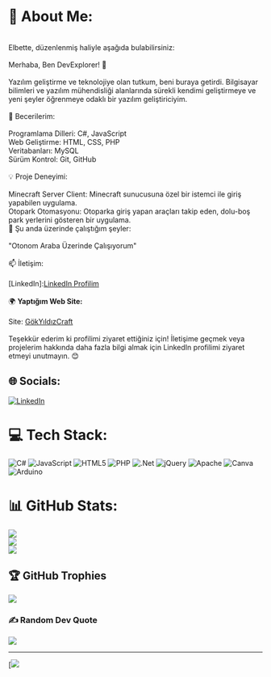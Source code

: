 # 💫 About Me:
<br>Elbette, düzenlenmiş haliyle aşağıda bulabilirsiniz:<br><br>Merhaba, Ben DevExplorer! 👋<br><br>Yazılım geliştirme ve teknolojiye olan tutkum, beni buraya getirdi. Bilgisayar bilimleri ve yazılım mühendisliği alanlarında sürekli kendimi geliştirmeye ve yeni şeyler öğrenmeye odaklı bir yazılım geliştiriciyim.<br><br>🚀 Becerilerim:<br><br>Programlama Dilleri: C#, JavaScript<br>Web Geliştirme: HTML, CSS, PHP<br>Veritabanları: MySQL<br>Sürüm Kontrol: Git, GitHub<br><br>💡 Proje Deneyimi:<br><br>Minecraft Server Client: Minecraft sunucusuna özel bir istemci ile giriş yapabilen uygulama.<br>Otopark Otomasyonu: Otoparka giriş yapan araçları takip eden, dolu-boş park yerlerini gösteren bir uygulama.<br>🌱 Şu anda üzerinde çalıştığım şeyler:<br><br>"Otonom Araba Üzerinde Çalışıyorum"<br><br>📫 İletişim:<br><br>[LinkedIn]:[LinkedIn Profilim](www.linkedin.com/in/ugurakbas055)<br><br>🌍 **Yaptığım Web Site:** <br><br>Site: [GökYıldızCraft](http://gokyildizcraft.net.tr/)<br><br>Teşekkür ederim ki profilimi ziyaret ettiğiniz için! İletişime geçmek veya projelerim hakkında daha fazla bilgi almak için LinkedIn profilimi ziyaret etmeyi unutmayın. 😊


## 🌐 Socials:
[![LinkedIn](https://img.shields.io/badge/LinkedIn-%230077B5.svg?logo=linkedin&logoColor=white)](https://linkedin.com/in/www.linkedin.com/in/ugurakbas055) 

# 💻 Tech Stack:
![C#](https://img.shields.io/badge/c%23-%23239120.svg?style=for-the-badge&logo=csharp&logoColor=white) ![JavaScript](https://img.shields.io/badge/javascript-%23323330.svg?style=for-the-badge&logo=javascript&logoColor=%23F7DF1E) ![HTML5](https://img.shields.io/badge/html5-%23E34F26.svg?style=for-the-badge&logo=html5&logoColor=white) ![PHP](https://img.shields.io/badge/php-%23777BB4.svg?style=for-the-badge&logo=php&logoColor=white) ![.Net](https://img.shields.io/badge/.NET-5C2D91?style=for-the-badge&logo=.net&logoColor=white) ![jQuery](https://img.shields.io/badge/jquery-%230769AD.svg?style=for-the-badge&logo=jquery&logoColor=white) ![Apache](https://img.shields.io/badge/apache-%23D42029.svg?style=for-the-badge&logo=apache&logoColor=white) ![Canva](https://img.shields.io/badge/Canva-%2300C4CC.svg?style=for-the-badge&logo=Canva&logoColor=white) ![Arduino](https://img.shields.io/badge/-Arduino-00979D?style=for-the-badge&logo=Arduino&logoColor=white)
# 📊 GitHub Stats:
![](https://github-readme-stats.vercel.app/api?username=DevExplorer&theme=dark&hide_border=false&include_all_commits=true&count_private=true)<br/>
![](https://github-readme-streak-stats.herokuapp.com/?user=DevExplorer&theme=dark&hide_border=false)<br/>
![](https://github-readme-stats.vercel.app/api/top-langs/?username=DevExplorer&theme=dark&hide_border=false&include_all_commits=true&count_private=true&layout=compact)

## 🏆 GitHub Trophies
![](https://github-profile-trophy.vercel.app/?username=DevExplorer&theme=monokai&no-frame=false&no-bg=true&margin-w=4)

### ✍️ Random Dev Quote
![](https://quotes-github-readme.vercel.app/api?type=horizontal&theme=radical)

---
[![](https://visitcount.itsvg.in/api?id=DevExplorer&icon=2&color=1)
